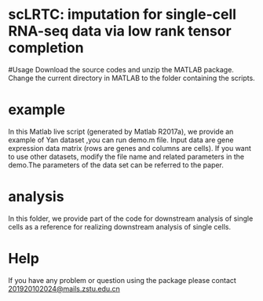 # scLRTC: imputation for single-cell RNA-seq data via low rank tensor completion
#Usage
Download the source codes and unzip the MATLAB package. Change the current directory in MATLAB to the folder containing the scripts.
# example
In this Matlab live script (generated by Matlab R2017a), we provide an example of Yan dataset ,you can run demo.m file. Input data are gene expression data matrix (rows are genes and columns are cells). If you want to use other datasets, modify the file name and related parameters in the demo.The parameters of the data set can be referred to the paper.
# analysis
In this folder, we provide part of the code for downstream analysis of single cells as a reference for realizing downstream analysis of single cells.
# Help
If you have any problem or question using the package please contact 201920102024@mails.zstu.edu.cn
